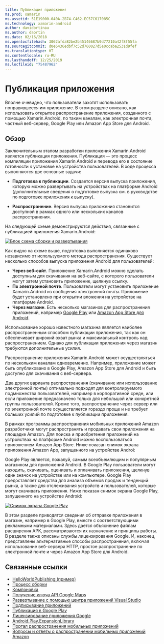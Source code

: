 ```yaml
---
title: Публикация приложения
ms.prod: xamarin
ms.assetid: 51E19000-040A-2B74-C462-EC57C617085C
ms.technology: xamarin-android
author: davidortinau
ms.author: daortin
ms.date: 02/16/2018
ms.openlocfilehash: 3062afda82be2b45146687b9d77210a42f8f55fa
ms.sourcegitcommit: d0e6436edbf7c52d760027d5e0ccaba2531d9fef
ms.translationtype: HT
ms.contentlocale: ru-RU
ms.lasthandoff: 12/25/2019
ms.locfileid: "75487962"
---
```

# <a name="publishing-an-application"></a>Публикация приложения

Вполне очевидно, что пользователи захотят использовать понравившееся им приложение. В этом разделе описано, как использовать открытое распространение приложения, созданного с помощью Xamarin.Android, по таким каналам, как электронная почта, частный веб-сервер, Google Play или Amazon App Store для Android.

## <a name="overview"></a>Обзор

Заключительным этапом разработки приложения Xamarin.Android является публикация приложения. Публикация — это процесс компиляции приложения Xamarin.Android и перевода его в состояние готовности к установке на устройства пользователей. В ходе процесса выполняются две основные задачи:

- **Подготовка к публикации**. Создается версия выпуска приложения, которую можно развертывать на устройствах на платформе Android (дополнительные сведения о подготовке выпуска см. в руководстве по [подготовке приложения к выпуску](~/android/deploy-test/release-prep/index.md)).

- **Распространение**. Версия выпуска приложения становится доступной в рамках одного или нескольких каналов распространения.

На следующей схеме демонстрируются действия, связанные с публикацией приложения Xamarin.Android:

[![Блок схема сборки и развертывания](images/build-and-deploy-steps.png)](images/build-and-deploy-steps.png#lightbox)

Как видно на схеме выше, подготовка выполняется одинаково независимо от используемого метода распространения. Существует несколько способов выпуска приложения Android для пользователей:

- **Через веб-сайт**. Приложение Xamarin.Android можно сделать доступным для скачивания на веб-сайте, с которого пользователи могут затем установить приложение, щелкнув ссылку.
- **По электронной почте**. Пользователи могут установить приложение Xamarin.Android из сообщения электронной почты. Приложение будет установлено при открытии вложения на устройстве на платформе Android.
- **Через магазин**. Есть несколько магазинов для распространения приложений, например [Google Play](https://play.google.com/) или [Amazon App Store для Android](https://www.amazon.com/mobile-apps/b?ie=UTF8&node=2350149011).

Использование хорошо известного магазина является наиболее распространенным способом публикации приложения, так как он обеспечивает широкий охват рынка и максимальный контроль над распространением. Однако для публикации приложения через магазин требуются дополнительные усилия.

Распространение приложения Xamarin.Android может осуществляться по нескольким каналам одновременно. Например, приложение может быть опубликовано в Google Play, Amazon App Store для Android и быть доступно для скачивания с веб-сервера.

Два других варианта распространения (скачивание или использование электронной почты) оптимально подходят для контролируемого подмножества пользователей, например в корпоративной среде, или если приложение предназначено только для небольшой или конкретной группы пользователей.
Кроме того, распространение через сервер или по электронной почте осуществляется гораздо проще и не требует больших усилий по подготовке к публикации приложения.

В рамках программы распространения мобильных приложений Amazon разработчики могут распространять и продавать свои приложения на площадке Amazon. Для поиска и приобретения приложений на устройствах на платформе Android можно воспользоваться приложением Amazon App Store. Ниже показан снимок экрана приложения Amazon App, запущенного на устройстве Androi:

Google Play является, пожалуй, самым всеобъемлющим и популярным магазином для приложений Android. В Google Play пользователи могут находить, скачивать, оценивать и оплачивать приложения, щелкнув один значок на устройстве или на компьютере. Google Play предоставляет средства для анализа объемов продаж и тенденций рынка, а также для отслеживания устройств и пользователей, которые могут скачивать приложения. Ниже показан снимок экрана Google Play, запущенного на устройстве Android:

[![Снимок экрана Google Play](images/google-play-app.png)](images/google-play-app.png#lightbox)

В этом разделе приводятся сведения об отправке приложения в магазин, например в Google Play, вместе с соответствующими рекламными материалами. Здесь дается объяснение файлам расширения APK, рассматриваются их назначение и принципы работы. В разделе также описаны службы лицензирования Google. И, наконец, представлены альтернативные способы распространения, включая использование веб-сервера HTTP, простое распространение по электронной почте и через Amazon App Store для Android.

## <a name="related-links"></a>Связанные ссылки

- [HelloWorldPublishing (пример)](https://docs.microsoft.com/samples/xamarin/monodroid-samples/helloworldpublishing)
- [Процесс сборки](~/android/deploy-test/building-apps/build-process.md)
- [Компоновка](~/android/deploy-test/linker.md)
- [Получение ключа API Google Maps](~/android/platform/maps-and-location/maps/obtaining-a-google-maps-api-key.md)
- [Развертывание с помощью центра приложений Visual Studio](https://docs.microsoft.com/appcenter/distribution/stores/googleplay)
- [Подписывание приложений](https://source.android.com/security/apksigning/)
- [Публикация в Google Play](https://developer.android.com/distribute/googleplay/publish/index.html)
- [Лицензирование приложения Google](https://developer.android.com/guide/google/play/licensing/index.html)
- [Android.Play.ExpansionLibrary](https://github.com/mattleibow/Android.Play.ExpansionLibrary)
- [Портал распространения мобильных приложений](https://developer.amazon.com/welcome.html)
- [Вопросы и ответы о распространении мобильных приложений Amazon](https://developer.amazon.com/help/faq.html)
